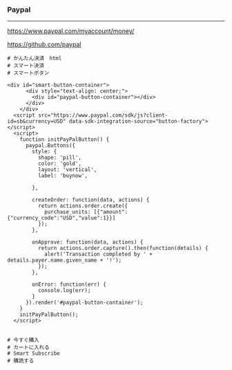 ### Paypal
---
https://www.paypal.com/myaccount/money/

https://github.com/paypal

```
# かんたん決済　html
# スマート決済
# スマートボタン

<div id="smart-button-container">
      <div style="text-align: center;">
        <div id="paypal-button-container"></div>
      </div>
    </div>
  <script src="https://www.paypal.com/sdk/js?client-id=sb&currency=USD" data-sdk-integration-source="button-factory"></script>
  <script>
    function initPayPalButton() {
      paypal.Buttons({
        style: {
          shape: 'pill',
          color: 'gold',
          layout: 'vertical',
          label: 'buynow',
          
        },

        createOrder: function(data, actions) {
          return actions.order.create({
            purchase_units: [{"amount":{"currency_code":"USD","value":1}}]
          });
        },

        onApprove: function(data, actions) {
          return actions.order.capture().then(function(details) {
            alert('Transaction completed by ' + details.payer.name.given_name + '!');
          });
        },

        onError: function(err) {
          console.log(err);
        }
      }).render('#paypal-button-container');
    }
    initPayPalButton();
  </script>


```

```
# 今すぐ購入
# カートに入れる
# Smart Subscribe
# 購読する


```

```
```



```
```

```
```



```
```

```
```



```
```

```
```



```
```

```
```



```
```

```
```


